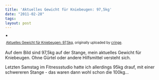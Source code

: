 ```yaml
---
title: 'Aktuelles Gewicht für Kniebeugen: 97,5kg'
date: "2011-02-28"
tags: 
layout: post
---
```

<div style="text-align: left; padding: 3px;"><a title="photo sharing" href="http://www.flickr.com/photos/cringe/5485761611/"><img style="border: solid 2px #000000;" src="http://farm6.static.flickr.com/5179/5485761611_96a13bb826.jpg" alt="" /></a>


<span style="font-size: 0.8em; margin-top: 0px;"><a href="http://www.flickr.com/photos/cringe/5485761611/">Aktuelles Gewicht für Kniebeugen: 97,5kg</a>, originally uploaded by <a href="http://www.flickr.com/people/cringe/">cringe</a>.</span></div>
Auf dem Bild sind 97,5kg auf der Stange, mein aktuelles Gewicht für Kniebeugen. Ohne Gürtel oder andere Hilfsmittel versteht sich.

Letzten Samstag im Fitnessstudio hatte ich allerdings 95kg drauf, mit einer schwereren Stange - das waren dann wohl schon die 100kg...
